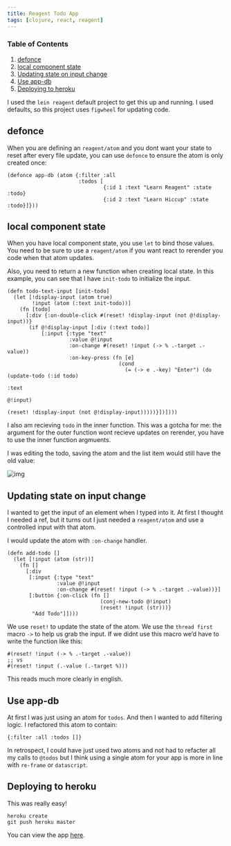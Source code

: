 ```yaml
---
title: Reagent Todo App
tags: [clojure, react, reagent]
---
```



### Table of Contents

1.  [defonce](/reagent-todo-app#org56023a4)
2.  [local component state](/reagent-todo-app#orgbf38790)
3.  [Updating state on input change](/reagent-todo-app#org1a9d961)
4.  [Use app-db](/reagent-todo-app#org107ed8b)
5.  [Deploying to heroku](/reagent-todo-app#orgd51f80e)


I used the `lein reagent` default project to get this up and running. I used defaults, so this project uses `figwheel` for updating code.


## defonce

When you are defining an `reagent/atom` and you dont want your state to reset after every file update, you can use `defonce` to ensure the atom is only created once:

    (defonce app-db (atom {:filter :all
                           :todos [
                                   {:id 1 :text "Learn Reagent" :state :todo}
                                   {:id 2 :text "Learn Hiccup" :state :todo}]}))


<a id="orgbf38790"></a>

## local component state

When you have local component state, you use `let` to bind those values. You need to be sure to use a `reagent/atom` if you want react to rerender you code when that atom updates.

Also, you need to return a new function when creating local state. In this example, you can see that I have `init-todo` to initialize the input.

    (defn todo-text-input [init-todo]
      (let [!display-input (atom true)
            !input (atom (:text init-todo))]
        (fn [todo]
          [:div {:on-double-click #(reset! !display-input (not @!display-input))}
           (if @!display-input [:div (:text todo)]
               [:input {:type "text"
                        :value @!input
                        :on-change #(reset! !input (-> % .-target .-value))
                        :on-key-press (fn [e]
                                        (cond
                                          (= (-> e .-key) "Enter") (do (update-todo (:id todo)
                                                                                :text
                                                                                @!input)
                                                                    (reset! !display-input (not @!display-input)))))}])])))

I also am recieving `todo` in the inner function. This was a gotcha for me: the argument for the outer function wont recieve updates on rerender, you have to use the inner function argmuents.

I was editing the todo, saving the atom and the list item would still have the old value:

![img](https://res.cloudinary.com/dzsq0psas/image/upload/v1598544212/blog/input-bug.gif)


<a id="org1a9d961"></a>

## Updating state on input change

I wanted to get the input of an element when I typed into it. At first I thought I needed a ref, but it turns out I just needed a `reagent/atom` and use a controlled input with that atom.

I would update the atom with `:on-change` handler.

    (defn add-todo []
      (let [!input (atom (str))]
        (fn []
          [:div
           [:input {:type "text"
                    :value @!input
                    :on-change #(reset! !input (-> % .-target .-value))}]
           [:button {:on-click (fn []
                                  (conj-new-todo @!input)
                                  (reset! !input (str)))}
            "Add Todo"]])))

We use `reset!` to update the state of the atom. We use the `thread first` macro `->` to help us grab the input. If we didnt use this macro we&rsquo;d have to write the function like this:

    #(reset! !input (-> % .-target .-value))
    ;; vs
    #(reset! !input (.-value (.-target %)))

This reads much more clearly in english.


<a id="org107ed8b"></a>

## Use app-db

At first I was just using an atom for `todos`. And then I wanted to add filtering logic. I refactored this atom to contain:

    {:filter :all :todos []}

In retrospect, I could have just used two atoms and not had to refacter all my calls to `@todos` but I think using a single atom for your app is more in line with `re-frame` or `datascript`.


<a id="orgd51f80e"></a>

## Deploying to heroku

This was really easy!

    heroku create
    git push heroku master

You can view the app [here](https://rocky-brook-98624.herokuapp.com/).

